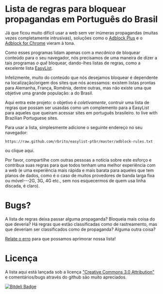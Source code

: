 # Lista de regras para bloquear propagandas em Português do Brasil

Já que ficou muito difícil usar a web sem ver inúmeras propagandas (muitas
vezes completamente intrusivas), soluções como o [Adblock Plus][0] e o
[Adblock for Chrome][1] vieram à tona.

Como esses programas lidam apenas com a *mecânica* de bloquear conteúdo para
o seu navegador, nós precisamos de uma maneira de dizer a tais programas *o
quê* bloquear, dando-lhes listas de regras, como a excelente lista
[EasyList][2].

Infelizmente, muito do conteúdo que nós desejamos bloquear é dependente
na localização/origem dos sites que nós acessamos: existem listas prontas
para Alemanha, França, Romênia, dentre outras, mas não existe uma que
objetive uma grande população: a do Brasil.

Aqui entra este projeto: o objetivo é *coletivamente*, contruir uma lista de
regras que possam ser usasdas como um complemento para a EasyList para
aqueles que queiram acessar sites em português brasileiro.
to live with Brazilian Portuguese sites.

Para usar a lista, simplesmente adicione o seguinte endereço no seu
navegador:

    https://raw.github.com/rbrito/easylist-ptbr/master/adblock-rules.txt

ou <a id="url" title="Bloqueio de propagandas pt-BR">clique aqui</a>.

<script>
window.addEventListener("load", formurl);

function formurl() {
    var left = "abp:";
    var middle = "subscribe?location=https%3A%2F%2Fraw.github.com%2Frbrito%2Feasylist-ptbr%2Fmaster%2Fadblock-rules.txt";
    var right = "&amp;title=Easylist%2Fpt-br%20supplement";

    var a = document.getElementById("url");
    a.href = left + middle + right;
    a.innerHTML = "clique aqui";
}
</script>

Por favor, compartilhe com outras pessoas a notícia sobre este esforço e
contribua suas regras para que todos tenham uma melhor experiência com a web
(e uma experiência mais rápida e mais barata para aqueles que tem planos de
dados, como é o caso de muitos provedores de banda larga fixa ou móvel---2G,
3G, 4G etc., sem nos esquecermos de quem usa linha discada, é claro).

# Bugs?

A lista de regras deixa passar alguma propaganda? Bloqueia mais coisa do que
deveria? Há regras que estão classificadas como de rastreamento, mas que
deveriam ser classificados como de propaganda? Alguma outra coisa?

[Relate o erro][5] para que possamos aprimorar nossa lista!

# Licença

A lista aqui está lançada sob a licença
["Creative Commons 3.0 Attribution"][4] e comentários/bugs através do
github são muito apreciados.


[0]: http://adblockplus.org/en/
[1]: https://chrome.google.com/extensions/detail/gighmmpiobklfepjocnamgkkbiglidom
[2]: https://adblockplus.org/en/subscriptions
[4]: http://creativecommons.org/licenses/by/3.0/
[5]: https://github.com/rbrito/easylist-ptbr/issues


[![Bitdeli Badge](https://d2weczhvl823v0.cloudfront.net/rbrito/easylist-ptbr/trend.png)](https://bitdeli.com/free "Bitdeli Badge")

